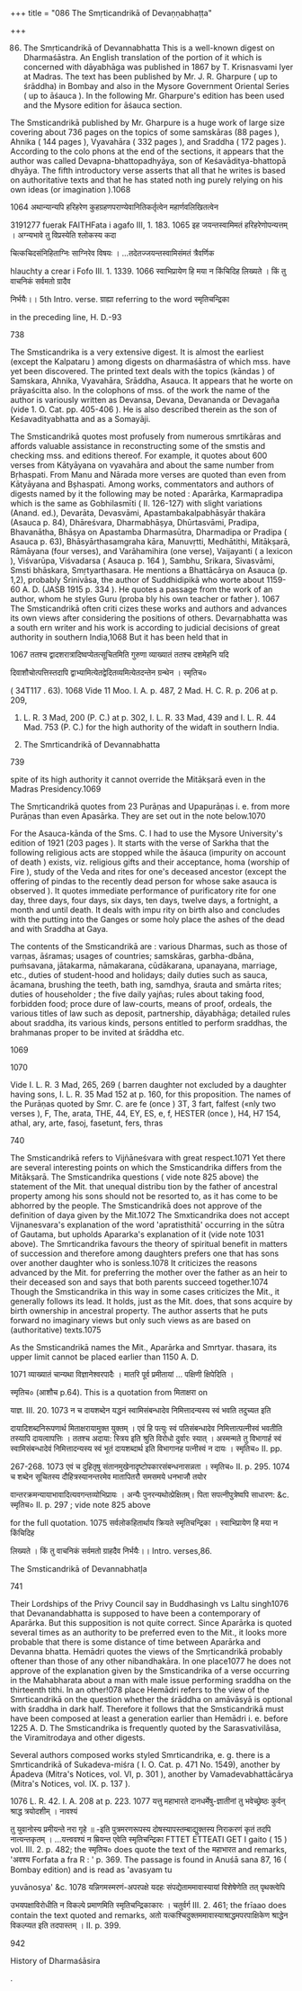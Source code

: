 +++
title = "086 The Smṛticandrikā of Devaṇṇabhaṭṭa"

+++

86. The Smṛticandrikā of Devannabhatta This is a well-known digest on Dharmaśāstra. An English translation of the portion of it which is concerned with dāyabhāga was published in 1867 by T. Krisnasvami Iyer at Madras. The text has been published by Mr. J. R. Gharpure ( up to śrāddha) in Bombay and also in the Mysore Government Oriental Series ( up to āśauca ). In the following Mr. Gharpure's edition has been used and the Mysore edition for āśauca section. 

The Smsticandrikā published by Mr. Gharpure is a huge work of large size covering about 736 pages on the topics of some samskāras (88 pages ), Ahnika ( 144 pages ), Vyavahāra ( 332 pages ), and Sraddha ( 172 pages ). According to the colo phons at the end of the sections, it appears that the author was called Devapna-bhattopadhyāya, son of Keśavāditya-bhattopā dhyāya. The fifth introductory verse asserts that all that he writes is based on authoritative texts and that he has stated noth ing purely relying on his own ideas (or imagination ).1068 

1064 अथान्यान्यपि हरिहरेण कुहग्रहणपराण्येवानितिकर्तृत्वेन महार्णवलिखितत्वेन 

3191277 fuerak FAITHFata i agafo III, 1. 183. 1065 इह जयन्तस्वामिमतं हरिहरेणोपन्यत्तम् । अग्न्यभावे तु विप्रस्येति श्लोकस्य कदा 

चित्कचिदसंनिहिताग्निः साग्निरेव विषयः । ...तदेतज्जयन्तस्वामिसंमतं त्रैवर्णिक 

hlauchty a crear i Fofo III. 1. 1339. 1066 स्वाभिप्रायेण हि मया न किंचिदिह लिख्यते । किं तु वाचनिकं सर्वमतो ग्रादैव 

निर्भयैः।। 5th Intro. verse. ग्राह्या referring to the word स्मृतिचन्द्रिका 

in the preceding line, H. D.-93 

738 



The Smsticandrika is a very extensive digest. It is almost the earliest (except the Kalpataru ) among digests on dharmaśāstra of which mss. have yet been discovered. The printed text deals with the topics (kāndas ) of Samskara, Ahnika, Vyavahāra, Srāddha, Asauca. It appears that he worte on prāyaścitta also. In the colophons of mss. of the work the name of the author is variously written as Devansa, Devana, Devananda or Devagaña (vide 1. O. Cat. pp. 405-406 ). He is also described therein as the son of Keśavadityabhatta and as a Somayāji. 

The Smsticandrikā quotes most profusely from numerous smrtikāras and affords valuable assistance in reconstructing some of the smstis and checking mss. and editions thereof. For example, it quotes about 600 verses from Kātyāyana on vyavahāra and about the same number from Bṛhaspati. From Manu and Nārada more verses are quoted than even from Kātyāyana and Bșhaspati. Among works, commentators and authors of digests named by it the following may be noted : Aparārka, Karmapradipa which is the same as Gobhilasmīti ( II. 126-127) with slight variations (Anand. ed.), Devarāta, Devasvāmi, Apastambakalpabhāsyār thakāra (Asauca p. 84), Dhāreśvara, Dharmabhāṣya, Dhūrtasvāmi, Pradipa, Bhavanātha, Bhāṣya on Apastamba Dharmasūtra, Dharmadipa or Pradipa ( Asauca p. 63), Bhāsyārthasamgraha kāra, Manuvṛtti, Medhātithi, Mitākṣarā, Rāmāyana (four verses), and Varāhamihira (one verse), Vaijayanti ( a lexicon ), Viśvarūpa, Viśvadarsa ( Asauca p. 164 ), Sambhu, Srikara, Sivasvāmi, Smsti bhāskara, Smṛtyarthasara. He mentions a Bhattācārya on Asauca (p. 1,2), probably Śrinivāsa, the author of Suddhidipikā who worte about 1159-60 A. D. (JASB 1915 p. 334 ). He quotes a passage from the work of an author, whom he styles Guru (proba bly his own teacher or father ). 1067 The Smsticandrikā often criti cizes these works and authors and advances its own views after considering the positions of others. Devarṇabhatta was a south ern writer and his work is according to judicial decisions of great authority in southern India,1068 But it has been held that in 

1067 ततश्च द्वादशरात्रादिष्वप्येतत्सूचितमिति गुरुणा व्याख्यातं ततश्च दशमेहनि यदि 

दिवाशौचोत्पत्तिस्तदापि द्वाभ्यामित्येतद्वेदितव्यमित्येतदन्तेन ग्रन्थेन । स्मृतिच० 

( 34T117 . 63). 1068 Vide 11 Moo. I. A. p. 487, 2 Mad. H. C. R. p. 206 at p. 209, 

1. L. R. 3 Mad, 200 (P. C.) at p. 302, I. L. R. 33 Mad, 439 and I. L. R. 44 Mad. 753 (P. C.) for the high authority of the widaft in southern India. 

86. The Smrticandrikā of Devannabhatta 

739 

spite of its high authority it cannot override the Mitākṣarā even in the Madras Presidency.1069 

The Smṛticandrikā quotes from 23 Purāṇas and Upapurāṇas i. e. from more Purāṇas than even Apasārka. They are set out in the note below.1070 

For the Asauca-kānda of the Sms. C. I had to use the Mysore University's edition of 1921 (203 pages ). It starts with the verse of Sarkha that the following religious acts are stopped while the āśauca (impurity on account of death ) exists, viz. religious gifts and their acceptance, homa (worship of Fire ), study of the Veda and rites for one's deceased ancestor (except the offering of pindas to the recently dead person for whose sake asauca is observed ). It quotes immediate performance of purificatory rite for one day, three days, four days, six days, ten days, twelve days, a fortnight, a month and until death. It deals with impu rity on birth also and concludes with the putting into the Ganges or some holy place the ashes of the dead and with Sraddha at Gaya. 

The contents of the Smsticandrikā are : various Dharmas, such as those of varṇas, āśramas; usages of countries; samskāras, garbha-dbāna, puṁsavana, jātakarma, nāmakarana, cūdākarana, upanayana, marriage, etc., duties of student-hood and holidays; daily duties such as sauca, ācamana, brushing the teeth, bath ing, samdhya, śrauta and smārta rites; duties of householder ; the five daily yajñas; rules about taking food, forbidden food; proce dure of law-courts, means of proof, ordeals, the various titles of law such as deposit, partnership, dāyabhāga; detailed rules about sraddha, its various kinds, persons entitled to perform sraddhas, the brahmanas proper to be invited at śrāddha etc. 

1069 

1070 

Vide I. L. R. 3 Mad, 265, 269 ( barren daughter not excluded by a daughter having sons, I. L. R. 35 Mad 152 at p. 160, for this proposition. The names of the Purāṇas quoted by Smr. C. are fe (once ) 3T, 3 fart, falfest («nly two verses ), F, The, arata, THE, 44, EY, ES, e, f, HESTER (once ), H4, H7 154, athal, ary, arte, fasoj, fasetunt, fers, thras 

740 



The Smsticandrikā refers to Vijñāneśvara with great respect.1071 Yet there are several interesting points on which the Smsticandrika differs from the Mitākṣarā. The Smsticandrika questions ( vide note 825 above) the statement of the Mit. that unequal distribu tion by the father of ancestral property among his sons should not be resorted to, as it has come to be abhorred by the people. The Smsticandrikā does not approve of the definition of daya given by the Mit.1072 The Smxticandrika does not accept Vijnanesvara's explanation of the word 'apratisthitā' occurring in the sūtra of Gautama, but upholds Apararka's explanation of it (vide note 1031 above). The Smrticandrika favours the theory of spiritual benefit in matters of succession and therefore among daughters prefers one that has sons over another daughter who is sonless.1078 It criticizes the reasons advanced by the Mit. for preferring the mother over the father as an heir to their deceased son and says that both parents succeed together.1074 Though the Smsticandrika in this way in some cases criticizes the Mit., it generally follows its lead. It holds, just as the Mit. does, that sons acquire by birth ownership in ancestral property. The author asserts that he puts forward no imaginary views but only such views as are based on (authoritative) texts.1075 

As the Smsticandrikā names the Mit., Aparārka and Smrtyar. thasara, its upper limit cannot be placed earlier than 1150 A. D. 

1071 व्याख्यातं चान्यथा विज्ञानेश्वरपादैः । मातरि पूर्व प्रमीतायां ... पक्षिणी क्षिपेदिति । 

स्मृतिच० (आशौच p.64). This is a quotation from मिताक्षरा on 

याज्ञ. III. 20. 1073 न च दायशब्देन यद्धनं स्वामिसंबन्धादेव निमित्तादन्यस्य स्वं भवति तदुच्यत इति 

दायादिशब्दनिरूपणार्थ मिताक्षरायामुक्त युक्तम् । एवं हि पत्युः स्वं पतिसंबन्धादेव निमित्तात्पत्नीस्वं भवतीति तस्यापि दायत्वापत्तिः । ततश्च अदाया: स्त्रिय इति श्रुति विरोधो दुर्वारः स्यात् । अस्मन्मते तु विभागार्ह स्वं स्वामिसंबन्धादेवं निमित्तादन्यस्य स्वं भूतं दायशब्दार्थ इति विभागानह पत्नीस्वं न दायः । स्मृतिच० II. pp. 

267-268. 1073 एवं च दुहितृषु संतानमुखेनादृष्टोपकारसंबन्धनासन्नता । स्मृतिच० II. p. 295. 1074 च शब्देन सूचितस्य दौहित्रस्यानन्तरमेव मातापितरौ समसमये धनभाजौ तयोर 

वान्तरक्रमन्यायाभावादित्यवगन्तव्योभिप्रायः । अन्यैः पुनरन्यथोत्प्रेक्षितम्। पिता सपत्नीपुत्रेष्वपि साधारण: &c. स्मृतिच० II. p. 297 ; vide note 825 above 

for the full quotation. 1075 सर्वलोकहितार्थाय क्रियते स्मृतिचन्द्रिका । स्वाभिप्रायेण हि मया न किंचिदिह 

लिख्यते । किं तु वाचनिकं सर्वमतो ग्राहदैव निर्भयैः।। Intro. verses,86. 

The Smsticandrikā of Devannabhatļa 

741 

Their Lordships of the Privy Council say in Buddhasingh vs Laltu singh1076 that Devanandabhatta is supposed to have been a contemporary of Aparārka. But this supposition is not quite correct. Since Aparārka is quoted several times as an authority to be preferred even to the Mit., it looks more probable that there is some distance of time between Aparārka and Devanna bhatta. Hemādri quotes the views of the Smṛticandrikā probably oftener than those of any other nibandhakāra. In one place1077 he does not approve of the explanation given by the Smsticandrika of a verse occurring in the Mahabharata about a man with male issue performing sraddha on the thirteenth tithi. In an other!078 place Hemādri refers to the view of the Smrticandrikā on the question whether the śrāddha on amāvāsyā is optional with śraddha in dark half. Therefore it follows that the Smsticandrikā must have been composed at least a generation earlier than Hemādri i. e. before 1225 A. D. The Smsticandrika is frequently quoted by the Sarasvativilāsa, the Viramitrodaya and other digests. 

Several authors composed works styled Smrticandrika, e. g. there is a Smrticandrikā of Sukadeva-miśra ( I. O. Cat. p. 471 No. 1549), another by Ápadeva (Mitra's Notices, vol. VI, p. 301 ), another by Vamadevabhattācārya (Mitra's Notices, vol. IX. p. 137 ). 

1076 L. R. 42. I. A. 208 at p. 223. 1077 यत्तु महाभारते दानधर्मेषु-ज्ञातीनां तु भवेच्छ्रेष्ठः कुर्वन् श्राद्ध त्रयोदशीम् । नावश्यं 

तु युवानोस्य प्रमीयन्ते नरा गृहे ॥ -इति पुत्रमरणरूपस्य दोषस्यापस्तम्बाद्युक्तस्य निराकरणं कृतं तदपि नात्यन्तकृतम् । ...यत्त्ववश्यं न म्रियन्त एवेति स्मृतिचन्द्रिका FTTET ETTEATI GET I gaito ( 15 ) vol. III. 2. p. 482; the स्मृतिच० does quote the text of the महाभारत and remarks, 'अवश्य Forfata a fra R : ' p. 369. The passage is found in Anuśā sana 87, 16 ( Bombay edition) and is read as 'avasyam tu 

yuvānosya' &c. 1078 यन्निगमस्मरणं-अपरपक्षे यदहः संपद्येताममावास्यायां विशेषेणेति तत् पृथक्त्वेपि 

उभयपक्षाविरोधीति न विकल्पे प्रमाणमिति स्मृतिचन्द्रिकाकारः । चतुर्वर्ग III. 2. 461; the frīaao does contain the text quoted and remarks, अतो यत्कश्चिदुक्तममावास्याश्राद्धमपरपाक्षिकेण श्राद्धेन विकल्प्यत इति तदपास्तम् । II. p. 399. 

942 

History of Dharmaśāsira 

. 

